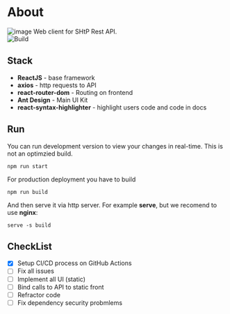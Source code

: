# About
![image](https://user-images.githubusercontent.com/55328925/211334625-3d46cd38-44d4-4a58-bbfd-4d15fc375c2a.png)
Web client for SHtP Rest API. </br>![Build](https://github.com/ITClassDev/FrontEnd/actions/workflows/build.js.yml/badge.svg)
## Stack
- **ReactJS** - base framework
- **axios** - http requests to API
- **react-router-dom** - Routing on frontend
- **Ant Design** - Main UI Kit
- **react-syntax-highlighter** - highlight users code and code in docs
## Run
You can run development version to view your changes in real-time. This is not an optimzied build.
```
npm run start
```
For production deployment you have to build
```
npm run build
```
And then serve it via http server. For example **serve**, but we recomend to use **nginx**:
```
serve -s build
```
## CheckList
- [x] Setup CI/CD process on GitHub Actions
- [ ] Fix all issues
- [ ] Implement all UI (static)
- [ ] Bind calls to API to static front
- [ ] Refractor code
- [ ] Fix dependency security probmlems
